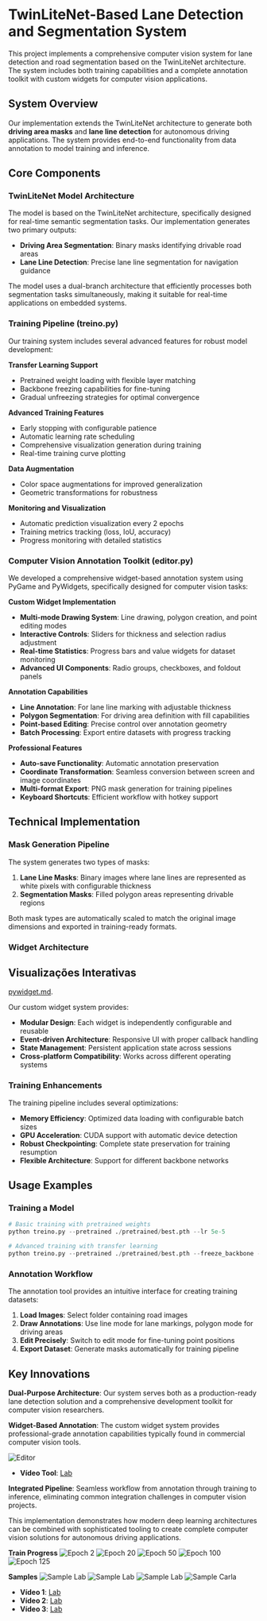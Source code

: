 
# TwinLiteNet-Based Lane Detection and Segmentation System

This project implements a comprehensive computer vision system for lane detection and road segmentation based on the TwinLiteNet architecture. The system includes both training capabilities and a complete annotation toolkit with custom widgets for computer vision applications.

## System Overview

Our implementation extends the TwinLiteNet architecture to generate both **driving area masks** and **lane line detection** for autonomous driving applications. The system provides end-to-end functionality from data annotation to model training and inference.

## Core Components

### **TwinLiteNet Model Architecture**

The model is based on the TwinLiteNet architecture, specifically designed for real-time semantic segmentation tasks. Our implementation generates two primary outputs:

- **Driving Area Segmentation**: Binary masks identifying drivable road areas
- **Lane Line Detection**: Precise lane line segmentation for navigation guidance

The model uses a dual-branch architecture that efficiently processes both segmentation tasks simultaneously, making it suitable for real-time applications on embedded systems.

### **Training Pipeline (treino.py)**

Our training system includes several advanced features for robust model development:

**Transfer Learning Support**

- Pretrained weight loading with flexible layer matching
- Backbone freezing capabilities for fine-tuning
- Gradual unfreezing strategies for optimal convergence

**Advanced Training Features**

- Early stopping with configurable patience
- Automatic learning rate scheduling
- Comprehensive visualization generation during training
- Real-time training curve plotting

**Data Augmentation**

- Color space augmentations for improved generalization
- Geometric transformations for robustness

**Monitoring and Visualization**

- Automatic prediction visualization every 2 epochs
- Training metrics tracking (loss, IoU, accuracy)
- Progress monitoring with detailed statistics


### **Computer Vision Annotation Toolkit (editor.py)**

We developed a comprehensive widget-based annotation system using PyGame and PyWidgets, specifically designed for computer vision tasks:

**Custom Widget Implementation**

- **Multi-mode Drawing System**: Line drawing, polygon creation, and point editing modes
- **Interactive Controls**: Sliders for thickness and selection radius adjustment
- **Real-time Statistics**: Progress bars and value widgets for dataset monitoring
- **Advanced UI Components**: Radio groups, checkboxes, and foldout panels

**Annotation Capabilities**

- **Line Annotation**: For lane line marking with adjustable thickness
- **Polygon Segmentation**: For driving area definition with fill capabilities
- **Point-based Editing**: Precise control over annotation geometry
- **Batch Processing**: Export entire datasets with progress tracking

**Professional Features**

- **Auto-save Functionality**: Automatic annotation preservation
- **Coordinate Transformation**: Seamless conversion between screen and image coordinates
- **Multi-format Export**: PNG mask generation for training pipelines
- **Keyboard Shortcuts**: Efficient workflow with hotkey support


## Technical Implementation

### **Mask Generation Pipeline**

The system generates two types of masks:

1. **Lane Line Masks**: Binary images where lane lines are represented as white pixels with configurable thickness
2. **Segmentation Masks**: Filled polygon areas representing drivable regions

Both mask types are automatically scaled to match the original image dimensions and exported in training-ready formats.



### **Widget Architecture**

## Visualizações Interativas
[pywidget.md](pywidget.md).

Our custom widget system provides:

- **Modular Design**: Each widget is independently configurable and reusable
- **Event-driven Architecture**: Responsive UI with proper callback handling
- **State Management**: Persistent application state across sessions
- **Cross-platform Compatibility**: Works across different operating systems


### **Training Enhancements**

The training pipeline includes several optimizations:

- **Memory Efficiency**: Optimized data loading with configurable batch sizes
- **GPU Acceleration**: CUDA support with automatic device detection
- **Robust Checkpointing**: Complete state preservation for training resumption
- **Flexible Architecture**: Support for different backbone networks


## Usage Examples

### **Training a Model**

```python
# Basic training with pretrained weights
python treino.py --pretrained ./pretrained/best.pth --lr 5e-5

# Advanced training with transfer learning
python treino.py --pretrained ./pretrained/best.pth --freeze_backbone --unfreeze_epoch 15 --lr 1e-4 --patience 20
```


### **Annotation Workflow**

The annotation tool provides an intuitive interface for creating training datasets:

1. **Load Images**: Select folder containing road images
2. **Draw Annotations**: Use line mode for lane markings, polygon mode for driving areas
3. **Edit Precisely**: Switch to edit mode for fine-tuning point positions
4. **Export Dataset**: Generate masks automatically for training pipeline

## Key Innovations

**Dual-Purpose Architecture**: Our system serves both as a production-ready lane detection solution and a comprehensive development toolkit for computer vision researchers.

**Widget-Based Annotation**: The custom widget system provides professional-grade annotation capabilities typically found in commercial computer vision tools.

![Editor]( visualizations/tool.png)
- **Vídeo Tool**: [Lab](Videos/tool.mp4)

**Integrated Pipeline**: Seamless workflow from annotation through training to inference, eliminating common integration challenges in computer vision projects.

This implementation demonstrates how modern deep learning architectures can be combined with sophisticated tooling to create complete computer vision solutions for autonomous driving applications.


**Train Progress**
![Epoch 2]( visualizations/predictions_epoch_002.png)
![Epoch 20]( visualizations/predictions_epoch_020.png)
![Epoch 50]( visualizations/predictions_epoch_050.png)
![Epoch 100]( visualizations/predictions_epoch_100.png)
![Epoch 125]( visualizations/predictions_epoch_126.png)

**Samples**
![Sample Lab](results/vlcsnap-2025-05-30-09h13m51s106.png)
![Sample Lab](results/vlcsnap-2025-05-30-09h17m25s512.png)
![Sample Lab]( results/vlcsnap-2025-05-30-09h17m43s105.png)
![Sample Carla]( results/frame_15_173904.jpg)


- **Vídeo 1**: [Lab](Videos/demo1.mp4)
- **Vídeo 2**: [Lab](Videos/demo2.mp4)
- **Vídeo 3**: [Lab](Videos/demo3.mp4)


 
 